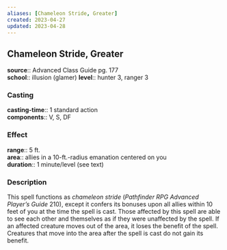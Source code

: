 ```yaml
---
aliases: [Chameleon Stride, Greater]
created: 2023-04-27
updated: 2023-04-28
---
```


## Chameleon Stride, Greater

**source**:: Advanced Class Guide pg. 177  
**school**:: illusion (glamer)
**level**:: hunter 3, ranger 3

### Casting

**casting-time**:: 1 standard action  
**components**:: V, S, DF

### Effect

**range**:: 5 ft.  
**area**:: allies in a 10-ft.-radius emanation centered on you  
**duration**:: 1 minute/level (see text)

### Description

This spell functions as *chameleon stride* (*Pathfinder RPG Advanced Player’s Guide* 210), except it confers its bonuses upon all allies within 10 feet of you at the time the spell is cast. Those affected by this spell are able to see each other and themselves as if they were unaffected by the spell. If an affected creature moves out of the area, it loses the benefit of the spell. Creatures that move into the area after the spell is cast do not gain its benefit.
